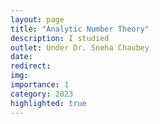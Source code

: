 ```yaml
---
layout: page
title: "Analytic Number Theory"
description: I studied 
outlet: Under Dr. Sneha Chaubey
date: 
redirect: 
img:  
importance: 1
category: 2023
highlighted: true
---
```


